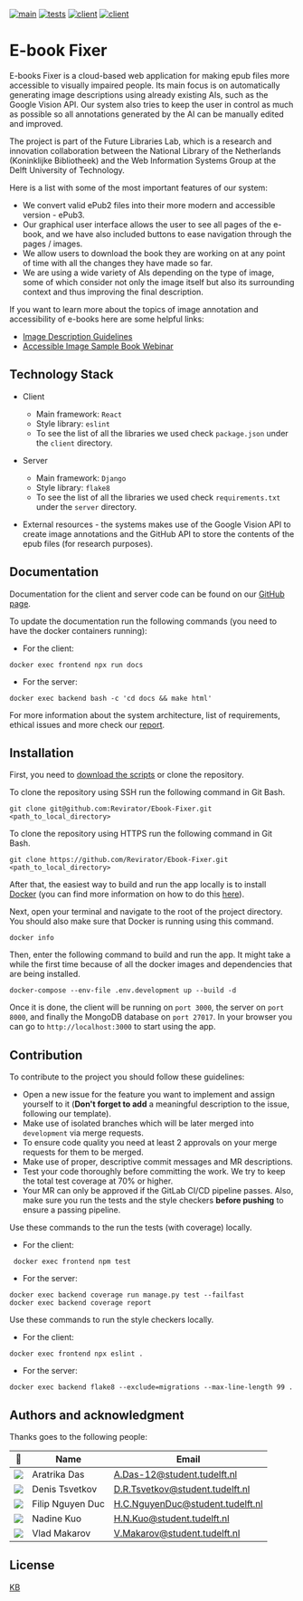 [![main](https://img.shields.io/badge/build-passing-brightgreen)]()
[![tests](https://img.shields.io/badge/total%20tests-71-9cf)]()
[![client](https://img.shields.io/badge/client-react-blue)]()
[![client](https://img.shields.io/badge/server-django-success)]()

# E-book Fixer

E-books Fixer is a cloud-based web application for making epub files more accessible to visually impaired people. 
Its main focus is on automatically generating image descriptions using already existing AIs, such as the Google Vision API.
Our system also tries to keep the user in control as much as possible so all annotations generated by the AI can be 
manually edited and improved.

The project is part of the Future Libraries Lab, which is a research and innovation collaboration between the
National Library of the Netherlands (Koninklijke Bibliotheek) and the Web Information Systems Group at the
Delft University of Technology.

Here is a list with some of the most important features of our system:
* We convert valid ePub2 files into their more modern and accessible version - ePub3.
* Our graphical user interface allows the user to see all pages of the e-book, and we have also included buttons to
ease navigation through the pages / images.
* We allow users to download the book they are working on at any point of time with all the changes they have made so far.
* We are using a wide variety of AIs depending on the type of image, some of which consider not only the image itself
but also its surrounding context and thus improving the final description.

If you want to learn more about the topics of image annotation and accessibility of e-books here are some helpful links:
* [Image Description Guidelines](http://diagramcenter.org/table-of-contents-2.html)
* [Accessible Image Sample Book Webinar](http://diagramcenter.org/diagramwebinars.html#aisb)

## Technology Stack

* Client
  * Main framework: ``React``
  * Style library: ``eslint``
  * To see the list of all the libraries we used check ``package.json`` under the ``client`` directory.

* Server 
  * Main framework: ``Django``
  * Style library: ``flake8``
  * To see the list of all the libraries we used check ``requirements.txt`` under the ``server`` directory.

* External resources - the systems makes use of the Google Vision API to create image annotations
and the GitHub API to store the contents of the epub files (for research purposes).

## Documentation

Documentation for the client and server code can be found on our [GitHub page](https://revirator.github.io/Ebook-Fixer/).

To update the documentation run the following commands (you need to have the docker containers running):
* For the client:
```shell
docker exec frontend npx run docs
```
* For the server:
```shell
docker exec backend bash -c 'cd docs && make html'
```

[comment]: <> (TODO: ADD THE LINK TO THE REPORT)
For more information about the system architecture, list of requirements, ethical issues and more check our [report]().

## Installation

First, you need to [download the scripts](https://github.com/Revirator/Ebook-Fixer/archive/refs/heads/main.zip) 
or clone the repository.

To clone the repository using SSH run the following command in Git Bash.
```shell
git clone git@github.com:Revirator/Ebook-Fixer.git <path_to_local_directory>
```

To clone the repository using HTTPS run the following command in Git Bash.
```shell
git clone https://github.com/Revirator/Ebook-Fixer.git <path_to_local_directory> 
```

After that, the easiest way to build and run the app locally is to install [Docker](https://www.docker.com/) 
(you can find more information on how to do this [here](https://docs.docker.com/get-docker/)).

Next, open your terminal and navigate to the root of the project directory. You should also make sure that
Docker is running using this command.
```shell
docker info
```

Then, enter the following command to build and run the app. It might take a while the first time because of all the 
docker images and dependencies that are being installed.
```shell
docker-compose --env-file .env.development up --build -d
```

Once it is done, the client will be running on ``port 3000``, the server on ``port 8000``, and finally the 
MongoDB database on ``port 27017``. In your browser you can go to ``http://localhost:3000`` to start using the app.

## Contribution

To contribute to the project you should follow these guidelines:
* Open a new issue for the feature you want to implement and assign yourself to it (**Don't forget to add** a meaningful
description to the issue, following our template).
* Make use of isolated branches which will be later merged into ``development`` via merge requests.
* To ensure code quality you need at least 2 approvals on your merge requests for them to be merged.
* Make use of proper, descriptive commit messages and MR descriptions.
* Test your code thoroughly before committing the work. We try to keep the total test coverage at 70% or higher.
* Your MR can only be approved if the GitLab CI/CD pipeline passes. Also, make sure you run the tests and the style checkers
**before pushing** to ensure a passing pipeline. 

Use these commands to the run the tests (with coverage) locally.
* For the client:
```shell
 docker exec frontend npm test
```
* For the server:
```shell
docker exec backend coverage run manage.py test --failfast
docker exec backend coverage report 
```

Use these commands to run the style checkers locally.
* For the client:
```shell
docker exec frontend npx eslint .
```
* For the server:
```shell
docker exec backend flake8 --exclude=migrations --max-line-length 99 .
```

## Authors and acknowledgment

Thanks goes to the following people:

| 📸                                                                                                    | Name             | Email                            |
|-------------------------------------------------------------------------------------------------------|------------------|----------------------------------|
| ![](https://eu.ui-avatars.com/api/?name=AD&length=4&size=50&color=DDD&background=777&font-size=0.325) | Aratrika Das     | A.Das-12@student.tudelft.nl      |
| ![](https://eu.ui-avatars.com/api/?name=DT&length=4&size=50&color=DDD&background=777&font-size=0.325) | Denis Tsvetkov   | D.R.Tsvetkov@student.tudelft.nl  |
| ![](https://eu.ui-avatars.com/api/?name=FD&length=4&size=50&color=DDD&background=777&font-size=0.325) | Filip Nguyen Duc | H.C.NguyenDuc@student.tudelft.nl |
| ![](https://eu.ui-avatars.com/api/?name=NK&length=4&size=50&color=DDD&background=777&font-size=0.325) | Nadine Kuo       | H.N.Kuo@student.tudelft.nl       |
| ![](https://eu.ui-avatars.com/api/?name=VM&length=4&size=50&color=DDD&background=777&font-size=0.325) | Vlad Makarov     | V.Makarov@student.tudelft.nl     |

## License 

[KB](https://lab.kb.nl/terms-use)